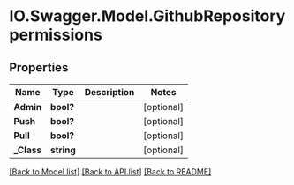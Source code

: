 # IO.Swagger.Model.GithubRepositorypermissions
## Properties

Name | Type | Description | Notes
------------ | ------------- | ------------- | -------------
**Admin** | **bool?** |  | [optional] 
**Push** | **bool?** |  | [optional] 
**Pull** | **bool?** |  | [optional] 
**_Class** | **string** |  | [optional] 

[[Back to Model list]](../README.md#documentation-for-models) [[Back to API list]](../README.md#documentation-for-api-endpoints) [[Back to README]](../README.md)

